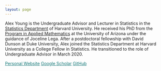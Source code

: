 ```yaml
---
layout: page
---
```


Alex Young is the Undergraduate Advisor and Lecturer in Statistics in the <a href="https://statistics.fas.harvard.edu/">Statistics Department</a> of Harvard University. He received his PhD from the <a href="https://appliedmath.arizona.edu/">Program in Applied Mathematics</a> at the University of Arizona under the guidance of Joceline Lega.  After a postdoctoral fellowship with David Dunson at Duke University, Alex joined the Statistics Department at Harvard University as a College Fellow in Statistics.  He transitioned to the role of Undergraduate Advisor in March 2020. 

<a href="https://sites.google.com/view/alexander-l-young/home" class="btn" style="color:#157878; border-color:#157878">Personal Website</a>
<a href="https://scholar.google.com/citations?user=CZpyR9AAAAAJ&hl=en" class="btn" style="color:#157878; border-color:#157878">Google Scholar</a>
<a href="https://github.com/young1062/" class="btn" style="color:#157878; border-color:#157878">GitHub</a>

